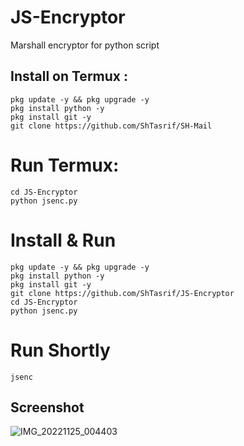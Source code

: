 # JS-Encryptor
Marshall encryptor for python script 
## Install on Termux :
```
pkg update -y && pkg upgrade -y
pkg install python -y
pkg install git -y
git clone https://github.com/ShTasrif/SH-Mail
```

# Run Termux:
```
cd JS-Encryptor
python jsenc.py
```

# Install & Run
```
pkg update -y && pkg upgrade -y
pkg install python -y
pkg install git -y
git clone https://github.com/ShTasrif/JS-Encryptor
cd JS-Encryptor
python jsenc.py
```

# Run Shortly 
```
jsenc
```

## Screenshot 
![IMG_20221125_004403](https://user-images.githubusercontent.com/85736436/203849658-bd1171d5-49a4-4fbd-9195-30b8d153344a.jpg)
